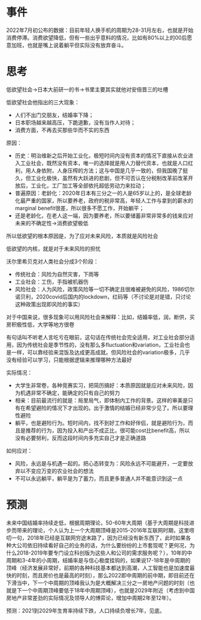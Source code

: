 # 事件

2022年7月初公布的数据：目前年轻人换手机的周期为28-31月左右，也就是开始消费停滞。消费欲望降低，但有一些出乎意料的情况，比如有80%以上的00后愿意加班，也就是嘴上说着躺平但实际没有放弃奋斗。



# 思考

低欲望社会->日本大前研一的书->书里主要其实就他对安倍晋三的吐槽

低欲望社会他指出的三大现象：

  - 人们不出门交朋友，结婚率下降；
  - 日本职场越来越高压，下跪道歉，没有当作人对待；
  - 消费方面，不再去买那些华而不实的东西



原因：

- 历史：明治维新之后开始工业化，极短时间内没有资本的情况下直接从农业进入工业社会，既然没有资本，唯一的选择就是用人力替代资本，也就是人口红利，用人身依附，人身压榨的方法；这与中国是几乎一致的，但我国晚了挺久，但工业化极快，虽然有大跃进的悲剧，但不可否认在分税制改革前改革开放后，工业化，工厂加工等全部依托超低劳动力来拉动；
- 普遍原因：老龄化：2020年日本有三分之一的人是65岁以上的，是全球老龄化最严重的国家，所以要养老，政府的税非常高，年轻人工作与拿到的薪水的marginal benefit很差，所以很多不愿工作，开始躺平；
- 还是老龄化，在老人这一端，因为要养老，所以要储蓄非常非常多的钱来应对未来的不确定性->消费欲望极低



所以低欲望的根本原因是，为了应对未来风险，本质就是风险社会

低欲望的内核，就是对于未来风险的担忧



沃尔里希贝克对人类社会分成3个阶段：

- 传统社会：风险为自然灾害，下雨等
- 工业社会：工伤，手指被机器伤
- 风险社会：人为风险，政策风险等一切不确定且很难被避免的风险，1986切尔诺贝利，2020covid后国内的lockdown，红码等（不讨论是对是错，只讨论这种政策出现即风险的事实）



对于中国来说，很多现象可以用风险社会来解释：比如，结婚率低，润，断供，买房积极性低，大学等地方很卷

有句话叫不听老人言吃亏在眼前，这句话在传统社会完全适用，对工业社会部分适用，因为传统社会是季节性的，没有那么多fluctuation和variation，工业社会也是一样，可以靠经验来混饭及达成更高成就。但风险社会的variation极多，几乎没有经验可以学习，只能根据逻辑来推理哪种方法最好



实际情况：

- 大学生非常卷，各种竞赛实习，把简历搞好：本质原因就是应对未来风险，因为机遇非常不确定，能确定的只有自己的努力
- 相亲：目前最流行的就是：局里局气，即体制内工作的背景。这样的审美是只有在希望避险的情况下才出现的。出于激情的结婚已经非常少见了。所以要理性避险
- 躺平，也是避险行为。短时间内，找不到好工作和好伴侣，就是避险行为，而且是推荐的行为，因为投入和产出不成正比，很可能cost比benefit高，所以没有必要努利，反而这段时间内多充实自己才是正确道路



如何应对：

- 风险，永远是与机遇一起的。把心态转变为：风险永远不可能避开，一定要放弃以不变应万变的农业社会的想法
- 不可以永远躺平，躺平是为了蓄力，而且更多普通人并不能意识到这一点





# 预测

未来中国结婚率持续走低，根据周期理论，50-60年大周期（基于大周期是科技进步而带来的理论，个人认为上一个大周期顶峰是2015-2016年互联网时期，这里唠叨一句，2018年已经是互联网穷途末路了，因为已经没有新东西了，此时如果各种大公司依旧持续看好自己的业务的话，为什么要纷纷的上市套现呢？更何况，为什么2018-2019年要专门设立科创版为这些人和公司的需求服务呢？），10年的中周期和3-4年的小周期，结婚率是与信心极度挂钩的，如果说17-18年是中周期的顶峰（经济发展非常好，前期的各种科技基本都达到高潮，人工智能也是加速度最快的时刻，而且房价也是最高的时刻），那么2022即中周期的前中期，即目前还在下滑当中，下一个中周期的顶峰我认为是大概解决三分之一房地产问题的时刻（也就是下一个中周期顶峰要低于18年中周期顶峰），也就是2029年附近（考虑到中国房地产非常差劲的实际情况及领导人的博弈论，增加中周期2年至12年）。

预测：2021到2029年生育率持续下跌，人口持续负增长7年，见底。

